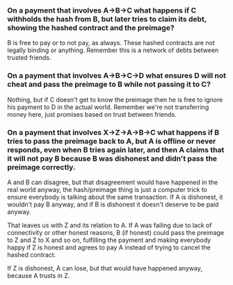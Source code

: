 ### On a payment that involves A->B->C what happens if C withholds the hash from B, but later tries to claim its debt, showing the hashed contract and the preimage?

B is free to pay or to not pay, as always. These hashed contracts are not legally binding or anything. Remember this is a network of debts between trusted friends.

### On a payment that involves A->B->C->D what ensures D will not cheat and pass the preimage to B while not passing it to C?

Nothing, but if C doesn't get to know the preimage then he is free to ignore his payment to D in the actual world. Remember we're not transferring money here, just promises based on trust between friends.

### On a payment that involves X->Z->A->B->C what happens if B tries to pass the preimage back to A, but A is offline or never responds, even when B tries again later, and then A claims that it will not pay B because B was dishonest and didn't pass the preimage correctly.

A and B can disagree, but that disagreement would have happened in the real world anyway, the hash/preimage thing is just a computer trick to ensure everybody is talking about the same transaction. If A is dishonest, it wouldn't pay B anyway, and if B is dishonest it doesn't deserve to be paid anyway.

That leaves us with Z and its relation to A. If A was failing due to lack of connectivity or other honest reasons, B (if honest) could pass the preimage to Z and Z to X and so on, fulfilling the payment and making everybody happy if Z is honest and agrees to pay A instead of trying to cancel the hashed contract.

If Z is dishonest, A can lose, but that would have happened anyway, because A trusts in Z.

